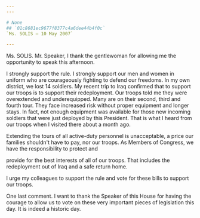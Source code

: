 ```yaml
---
---

# None
## `01c8681ec9677f8377c4a6dee44b4f0c`
`Ms. SOLIS — 10 May 2007`

---
```



Ms. SOLIS. Mr. Speaker, I thank the gentlewoman for allowing me the 
opportunity to speak this afternoon.

I strongly support the rule. I strongly support our men and women in 
uniform who are courageously fighting to defend our freedoms. In my own 
district, we lost 14 soldiers. My recent trip to Iraq confirmed that to 
support our troops is to support their redeployment. Our troops told me 
they were overextended and underequipped. Many are on their second, 
third and fourth tour. They face increased risk without proper 
equipment and longer stays. In fact, not enough equipment was available 
for those new incoming soldiers that were just deployed by this 
President. That is what I heard from our troops when I visited there 
about a month ago.

Extending the tours of all active-duty personnel is unacceptable, a 
price our families shouldn't have to pay, nor our troops. As Members of 
Congress, we have the responsibility to protect and


provide for the best interests of all of our troops. That includes the 
redeployment out of Iraq and a safe return home.

I urge my colleagues to support the rule and vote for these bills to 
support our troops.

One last comment. I want to thank the Speaker of this House for 
having the courage to allow us to vote on these very important pieces 
of legislation this day. It is indeed a historic day.
